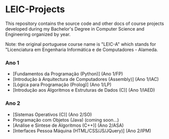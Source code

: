 # LEIC-Projects

This repository contains the source code and other docs of course projects developed during my Bachelor's Degree in Computer Science and Engineering organized by year.

Note: the original portuguese course name is "LEIC-A" which stands for "Licenciatura em Engenharia Informática e de Computadores - Alameda.

### Ano 1
  * [Fundamentos da Programação (Python)] (Ano 1/FP)
  * [Introdução à Arquitectura de Computadores (Assembly)] (Ano 1/IAC)
  * [Lógica para Programação (Prolog)] (Ano 1/LP)
  * [Introdução aos Algoritmos e Estruturas de Dados (C)] (Ano 1/IAED)

### Ano 2
  * [Sistemas Operativos (C)] (Ano 2/SO)
  * Programação com Objetos (Java) (coming soon...)
  * [Análise e Sintese de Algoritmos (C++)] (Ano 2/ASA)
  * [Interfaces Pessoa Máquina (HTML/CSS/JS/JQuery)] (Ano 2/IPM)
